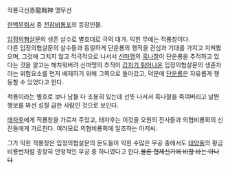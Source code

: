 적룡극신赤龍戟神 맹무선

[한백무림서](%ED%95%9C%EB%B0%B1%EB%AC%B4%EB%A6%BC%EC%84%9C.md) 중
[천잠비룡포](%EC%B2%9C%EC%9E%A0%EB%B9%84%EB%A3%A1%ED%8F%AC.md)의 등장인물.

[입정의협살문](%EC%9E%85%EC%A0%95%EC%9D%98%ED%98%91%EC%82%B4%EB%AC%B8.md)의 생존 살수로
별호대로 극의 대가. 익힌 무예는 적룡창이다.  
다른 입정의협살문의 살수들과 동일하게 단운룡의 행적을 관심과 기대를 가지고 지켜봤으며, 그것에 그치지 않고 적극적으로 나서서
[신마맹](%EC%8B%A0%EB%A7%88%EB%A7%B9.md)의
[흑나찰](%ED%9D%91%EB%82%98%EC%B0%B0.md)이 단운룡을 추적하고 있다는 것을 알고는 해치워버려 신마맹의 추적이
[갑자기 튀어나온](%EA%B0%91%ED%88%AD%ED%8A%80.md) 입정의협살문의 생존자라는 위험요소를 먼저 배제하기 위해
그쪽으로 돌아갔고, 덕분에 [단운룡](%EB%8B%A8%EC%9A%B4%EB%A3%A1.md)은 자유롭게 행동할 수 있었다고 한다.

적룡이라는 별호로 보나 남들 다 조용히 있는데 선뜻 나서서 흑나찰을 죽여버리고 날뛴 행보를 봐선 성질 급한 사람인 것으로 보인다.

[태자후](%ED%83%9C%EC%9E%90%ED%9B%84.md)에게 적룡창을 가르쳐 주었고, 태자후는 이것을 오원의 전사들과
의협비룡회의 신진들에게 가르친다. 여러모로 의협비룡회에 일조하는 아저씨.

그가 익힌 적룡창은 입정의협살문의 문도들이 익힌 수많은 무공 중에서도
[태양풍](%ED%83%9C%EC%96%91%ED%92%8D.md)의 황금비룡번처럼 굉장히 안정적인 무공 중 하나였다고
한다.<del>물론 협제신기에 비할 바는 아니다</del>

